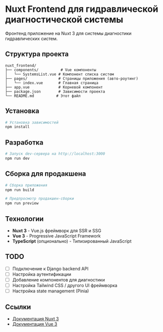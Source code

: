 # Nuxt Frontend для гидравлической диагностической системы

Фронтенд приложение на Nuxt 3 для системы диагностики гидравлических систем.

## Структура проекта

```
nuxt_frontend/
├── components/          # Vue компоненты
│   └── SystemsList.vue # Компонент списка систем
├── pages/              # Страницы приложения (авто-роутинг)
│   └── index.vue       # Главная страница
├── app.vue             # Корневой компонент
├── package.json        # Зависимости проекта
└── README.md          # Этот файл
```

## Установка

```bash
# Установка зависимостей
npm install
```

## Разработка

```bash
# Запуск dev-сервера на http://localhost:3000
npm run dev
```

## Сборка для продакшена

```bash
# Сборка приложения
npm run build

# Предпросмотр продакшен-сборки
npm run preview
```

## Технологии

- **Nuxt 3** - Vue.js фреймворк для SSR и SSG
- **Vue 3** - Progressive JavaScript Framework
- **TypeScript** (опционально) - Типизированный JavaScript

## TODO

- [ ] Подключение к Django backend API
- [ ] Настройка аутентификации
- [ ] Добавление компонентов для диагностики
- [ ] Настройка Tailwind CSS / другого UI фреймворка
- [ ] Настройка state management (Pinia)

## Ссылки

- [Документация Nuxt 3](https://nuxt.com/docs)
- [Документация Vue 3](https://vuejs.org/)
